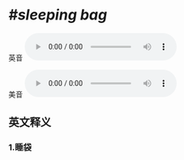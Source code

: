 # ***\#sleeping bag*** 
英音
<audio src="./media/sleeping bag1_AAC.aac" controls="controls"></audio>

美音
<audio src="./media/sleeping bag2_AAC.aac" controls="controls"></audio>



  

英文释义
---
### 1.**睡袋**  


